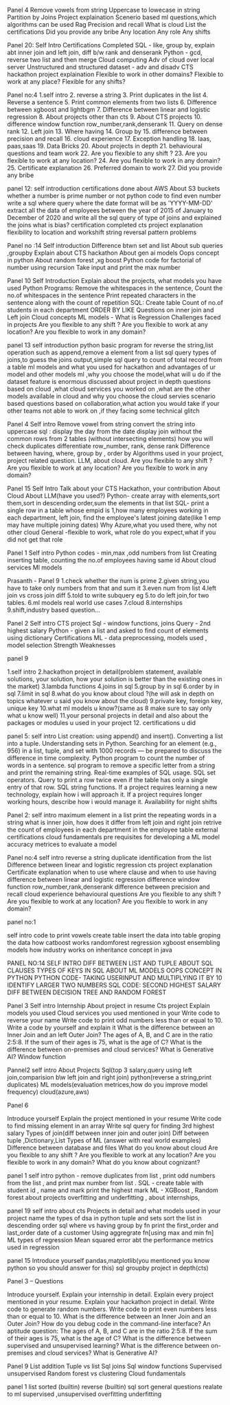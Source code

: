 Panel 4
Remove vowels from string 
Uppercase to lowecase in string 
Partition by 
Joins 
Project explaination 
Scenerio based ml questions,which algorithms can be used 
Rag
Precision and recall 
What is cloud 
List the certifications 
Did you provide any bribe 
Any location 
Any role 
Any shifts

Panel 20:
Self Intro
Certifications Completed
SQL - like, group by, explain abt inner join and left join, diff b/w rank and denserank
Python - gcd, reverse two list and then merge
Cloud computing
Adv of cloud over local server
Unstructured and structured dataset - adv and disadv
CTS hackathon project explaination
Flexible to work in other domains?
Flexible to work at any place?
Flexible for any shifts?

Panel no:4
  1.self intro
2. reverse a string
3. Print duplicates in the list 
4. Reverse a sentence 
5. Print common elements from two lists
6. Difference between xgboost and lightbgm
7. Difference between linear and logistic regression
8. About projects other than cts
9. About CTS projects
10. difference window function row_number,rank,denserank
11. Query on dense rank
12. Left join
13. Where having
14. Group by
15. difference between precision and recall
16. cloud experience
17. Exception handling 
18. Iaas, paas,saas
19. Data Bricks
20. About projects in depth 
21. behavioural questions and team work
22. Are you flexible to any shift ?
23. Are you flexible to work at any  location?
24. Are you flexible to work in any domain?
25. Certificate explanation
26. Preferred domain to work
27. Did you provide any bribe

panel 12:
self introduction
certifications done 
about AWS
About S3 buckets
whether a number is prime number or not
python code to find even number
write a sql where query where the date format will be as 'YYYY-MM-DD' extract all the data of employees between the year of 2015 of January to December of 2020
and write all the sql query of type of joins and explained the joins
what is bias?
certification completed
cts project explanation
flexibility to location and workshift
string reversal
pattern problems

Panel no :14 
Self introduction 
Difference btwn set and list
About sub queries ,groupby
Explain about CTS hackathon 
About gen ai models 
Oops concept in python 
About random forest ,xg boost 
Python code for factorial of number using recursion 
Take input and print the max number

Panel 10
Self Introduction
Explain about the projects, what models you have used
Python Programs:
Remove the whitespaces in the sentence, 
Count the no.of whitespaces in the sentence
Print repeated characters in the sentence along with the count of repetition
SQL:
Create table
Count of no.of students in each department
ORDER  BY
LIKE
Questions on inner join and Left join
Cloud concepts
ML models - What is Regression
Challenges faced in projects
Are you flexible to any shift ?
Are you flexible to work at any  location?
Are you flexible to work in any domain?

panel 13
self introduction
python basic program for reverse the string,list operation such as append,remove a element from a list
sql query types of joins,to guess the joins output,simple sql query to count of total record from a table
ml models and what you used for hackathon and advantages of ur model and other models ml ,why you choose the model,what will u do if the dataset feature is enormous 
discussed about project in depth
questions based on cloud ,what cloud services you worked on ,what are the other models available in cloud and why you choose the cloud servies
scenario based questions based on collaboration,what action you would take if your other teams not able to work on ,if they facing some technical glitch

Panel 4
Self intro
Remove vowel from string
convert the string into uppercase
sql : display the day from the date
display join without the common rows from 2 tables (without intersecting elements)
how you will check duplicates
differentiate row_number, rank, dense rank
Difference between having, where, group by , order by
Algorithms used in your project, project related question.
LLM, about cloud.
Are you flexible to any shift ?
Are you flexible to work at any  location?
Are you flexible to work in any domain?

Panel 15
Self Intro
Talk about your CTS Hackathon, your contribution 
About Cloud
About LLM(have you used?)
Python- create array with elements,sort them,sort in descending order,sum the elements in that list
SQL- print a single row in a table whose empid is 1,how many employees working in each department, left join, find the employee's latest joining date(like 1 emp may have multiple joining dates)
Why Azure,what you used there, why not other cloud
General -flexible to work, what role do you expect,what if you did not get that role

Panel 1
Self intro
Python codes - min,max ,odd numbers from list
Creating inserting table, counting the no.of employees having same id
About cloud services
Ml models

Prasanth - Panel 9
1.check whether the num is prime
2.given string,you have to take only numbers from that and sum it
3.even num from list
4.left join vs cross join diff
5.told to write subquery eg
5.to do left join,for two tables.
6.ml models real world use cases
7.cloud 
8.internships
9.shift,industry  based question...

Panel 2
Self intro
CTS project 
Sql - window functions, joins 
Query - 2nd highest salary 
Python - given a list and asked to find count of elements using dictionary 
Certifications
ML - data preprocessing, models used , model selection 
Strength 
Weaknesses

panel 9

1.self intro
2.hackathon project in detail(problem statement, available   solutions, your solution, how your solution is better than the existing ones in the market)
3.lambda functions
4.joins in sql
5.group by in sql
6.order by in sql
7.limit in sql
8.what do you know about cloud ?(he will ask in depth on topics whatever u said you know about the cloud)
9.private key, foreign key, unique key
10.what ml models u know?(same as 8 make sure to say only what u know well)
11.your personal projects in detail and also about the packages or modules u used in your project
12. certifications u did

panel 5: self intro                                                                                                                                                        List creation: using append() and insert().
Converting a list into a tuple.
Understanding sets in Python.
Searching for an element (e.g., 956) in a list, tuple, and set with 1000 records — be prepared to discuss the difference in time complexity.
Python program to count the number of words in a sentence.
sql program to remove a specific letter from a string and print the remaining string.                                                                  Real-time examples of SQL usage.
SQL set operators.
Query to print a row twice even if the table has only a single entry of that row.
SQL string functions.                                                                                                                                                                   If a project requires learning a new technology, explain how i will approach it.
If a project requires longer working hours, describe how i would manage it.
Availability for night shifts

Panel 2:
self intro
maximum element in a list
print the repeating words in a string
what is inner join, how does it differ from left join and right join
retrive the count of employees in each department in the employee table
external certifications
cloud fundamentals
pre requisites for developing a ML model
accuracy metrices to evaluate a model

Panel no:4
self intro
reverse a string
duplicate identification from the list
Difference between linear and logistic regression
cts project explanation
Certificate explanation
when to use where clause and when to use having
difference between linear and logistic regression
difference window function row_number,rank,denserank
difference between precision and recall
cloud experience
behavioural questions
Are you flexible to any shift ?
Are you flexible to work at any  location?
Are you flexible to work in any domain?

panel no:1

self intro
code to print vowels
create table
insert the data into table
groping the data
how catboost works
randomforest regression
xgboost 
ensembling models
how industry works on inheritance concept in java

PANEL NO:14
SELF INTRO
DIFF BETWEEN LIST AND TUPLE
ABOUT SQL CLAUSES
TYPES OF KEYS IN SQL
ABOUT ML MODELS
OOPS CONCEPT IN PYTHON
PYTHON CODE- TAKING USERINPUT AND MULTIPLYING IT BY 10
IDENTIFY LARGER TWO NUMBERS
SQL CODE: SECOND HIGHEST SALARY
DIFF BETWEEN DECISION TREE AND RANDOM FOREST

Panel 3
Self intro
Internship 
About project in resume
Cts project
Explain models you used
Cloud services you used
 mentioned in your 
Write code to reverse your name
Write code to print odd numbers less than or equal to 10.
Write a code by yourself and explain it
What is the difference between an Inner Join and an left Outer Join?
The ages of A, B, and C are in the ratio 2:5:8. If the sum of their ages is 75, what is the age of C?
What is the difference between on-premises and cloud services?
What is Generative AI?
Window function

Pannel2
self intro
About Projects
Sql(top 3 salary,query using left join,comparision b\w left join and right join)
python(reverse a string,print duplicates)
ML models(evaluation metrices,how do you improve model frequency)
cloud(azure,aws)

Panel 6

Introduce yourself 
Explain the project mentioned in your resume
Write code to find missing element in an array
Write sql query for finding 3rd highest salary 
Types of join(diff between inner join and outer join)
Diff between tuple ,Dictionary,List
Types of ML (answer with real world examples)
Difference between database and files
What do you know about cloud
Are you flexible to any shift ?
Are you flexible to work at any  location?
Are you flexible to work in any domain?
What do you know about cognizant?

panel 1 
self intro 
python - remove duplicates from list , 
               print odd numbers from the list , 
               and print max number from list .
SQL - create table with student id , name and mark
          print the highest mark
ML - XGBoost , Random forest 
about projects 
overfitting and underfitting , 
about internships,

panel 19
self intro
about cts Projects in detail and what models used in your project
name the types of dsa in python 
tuple and sets
sort the list in descending order
sql where vs having
group by fn
print the first_order and last_order date of a customer Using aggregrate fn[using max and min fn]
ML types of regression
Mean squared error
abt the performance metrics used in regression

panel 15
Introduce yourself
pandas,matplotlib(you mentioned you know python so you should answer for this)
sql groupby
project in depth(cts)

Panel 3 – Questions

Introduce yourself.
Explain your internship in detail.
Explain every project mentioned in your resume.
Explain your hackathon project in detail.
Write code to generate random numbers.
Write code to print even numbers less than or equal to 10.
What is the difference between an Inner Join and an Outer Join?
How do you debug code in the command-line interface?
An aptitude question: The ages of A, B, and C are in the ratio 2:5:8. If the sum of their ages is 75, what is the age of C?
What is the difference between supervised and unsupervised learning?
What is the difference between on-premises and cloud services?
What is Generative AI?


Panel 9
List addition
Tuple vs list 
Sql joins
Sql window functions
Supervised unsupervised 
Random forest vs clustering
Cloud fundamentals


panel 1 
list sorted (builtin)
reverse  (builtin)
sql sort
general questions realate to ml
supervised ,unsupervised
overfitting
underfitting
